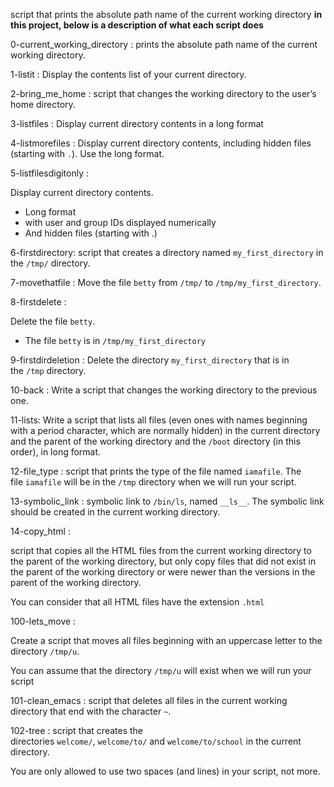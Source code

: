 script that prints the absolute path name of the current working directory
**in this project, below is a description of what each script does**

0-current_working_directory : prints the absolute path name of the current working directory.

1-listit : Display the contents list of your current directory.

2-bring_me_home : script that changes the working directory to the user’s home directory.

3-listfiles : Display current directory contents in a long format

4-listmorefiles : Display current directory contents, including hidden files (starting with `.`). Use the long format.

5-listfilesdigitonly : 

Display current directory contents.

- Long format
- with user and group IDs displayed numerically
- And hidden files (starting with .)

6-firstdirectory: script that creates a directory named `my_first_directory` in the `/tmp/` directory.

7-movethatfile : Move the file `betty` from `/tmp/` to `/tmp/my_first_directory`.

8-firstdelete : 

Delete the file `betty`.

- The file `betty` is in `/tmp/my_first_directory`

9-firstdirdeletion : Delete the directory `my_first_directory` that is in the `/tmp` directory.

10-back : Write a script that changes the working directory to the previous one.

11-lists: Write a script that lists all files (even ones with names beginning with a period character, which are normally hidden) in the current directory and the parent of the working directory and the `/boot` directory (in this order), in long format.

12-file_type : script that prints the type of the file named `iamafile`. The file `iamafile` will be in the `/tmp` directory when we will run your script.

13-symbolic_link : symbolic link to `/bin/ls`, named `__ls__`. The symbolic link should be created in the current working directory.

14-copy_html : 

script that copies all the HTML files from the current working directory to the parent of the working directory, but only copy files that did not exist in the parent of the working directory or were newer than the versions in the parent of the working directory.

You can consider that all HTML files have the extension `.html`

100-lets_move : 

Create a script that moves all files beginning with an uppercase letter to the directory `/tmp/u`.

You can assume that the directory `/tmp/u` will exist when we will run your script

101-clean_emacs :  script that deletes all files in the current working directory that end with the character `~`.

102-tree : script that creates the directories `welcome/`, `welcome/to/` and `welcome/to/school` in the current directory.

You are only allowed to use two spaces (and lines) in your script, not more.
